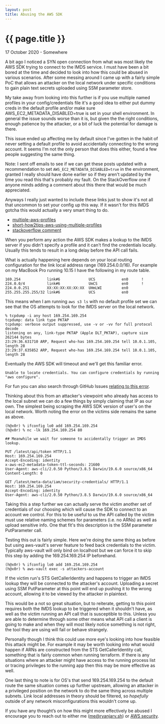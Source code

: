 ```yaml
---
layout: post
title: Abusing the AWS SDK
---
```


{{ page.title }}
================

<p class="meta">17 October 2020 - Somewhere</p>
A bit ago I noticed a SYN open connection from what was most likely the AWS SDK trying to connect to the IMDS service. I must have been a bit bored at the time and decided to look into how this could be abused in various scenarios. After some messing around I came up with a fairly simple PoC that allows an attacker on the local network under specific conditions to gain plain text secrets uploaded using SSM parameter store.

My take away from looking into this further is if you use multiple named profiles in your config/credentials file it's a good idea to either put dummy creds in the default profile and/or make sure AWS_EC2_METADATA_DISABLED=true is set in your shell environment. In general the issue sounds worse than it is, but given the the right conditions, enough patience by the attacker, or a bit of luck the potential for damage is there.

This issue ended up affecting me by default since I've gotten in the habit of never setting a default profile to avoid accidentally connecting to the wrong account. It seems I'm not the only person that does this either, found a few people suggesting the same thing.

Note: I sent off emails to see if we can get these posts updated with a recommendation to set `AWS_EC2_METADATA_DISABLED=true` in the environment, granted I really should have done earlier so if they aren't updated by the time you read this that's probably my fault. On the StackOverflow one if anyone minds adding a comment about this there that would be much appreciated.

Anyways I really just wanted to include these links just to show it's not all that uncommon to set your config up this way. If it wasn't for this IMDS gotcha this would actually a very smart thing to do.

* [multiple-aws-profiles](https://mads-hartmann.com/2017/04/27/multiple-aws-profiles.html#dont-have-a-default-profile)
* [short-how2tips-aws-using-multiple-profiles](https://knplabs.com/en/blog/short-how2tips-aws-using-multiple-profiles#aws-profiles)
* [stackoverflow comment](https://stackoverflow.com/a/37866692)

When you perform any action the AWS SDK makes a lookup to the IMDS server if you didn't specify a profile and it can't find the credentials locally. Usually this tends to result in a long delay before the API call fails.

What is actually happening here depends on your local routing configuration for the link local address range (169.254.0.0/16). For example on my MacBook Pro running 10.15 I have the following in my route table.


```
169.254            link#6             UCS            en0      !
224.0.0/4          link#6             UmCS           en0      !
224.0.0.251        XX:XX:XX:XX:XX:XX  UHmLWI         en0       
255.255.255.255/32 link#6             UCS            en0
```

This means when I am running `aws s3 ls` with no default profile set we can see that the OS attempts to look for the IMDS server on the local network.


```
% tcpdump -i any host 169.254.169.254
tcpdump: data link type PKTAP
tcpdump: verbose output suppressed, use -v or -vv for full protocol decode
listening on any, link-type PKTAP (Apple DLT_PKTAP), capture size 262144 bytes
23:29:36.631710 ARP, Request who-has 169.254.169.254 tell 10.0.1.105, length 28
23:29:37.635852 ARP, Request who-has 169.254.169.254 tell 10.0.1.105, length 28
```


Eventually the AWS SDK will timeout and we'll get this familiar error. 

```
Unable to locate credentials. You can configure credentials by running "aws configure".
```

For fun you can also search through GitHub Issues [relating to this error](https://github.com/search?q=%27Unable+to+locate+credentials.+You+can+configure+credentials+by+running+%22aws+configure%22.%27&type=issues).

Thinking about this from an attacker's viewpoint who already has access to the local subnet we can do a few things by simply claiming that IP as our own. The simplest being scraping the AWS SDK version of user's on the local network. Worth noting the error on the victims side remains the same as above.


```
(h@x0r) % ifconfig lo0 add 169.254.169.254
(h@x0r) % nc -lk 169.254.169.254 80

## Meanwhile we wait for someone to accidentally trigger an IMDS lookup.

PUT /latest/api/token HTTP/1.1
Host: 169.254.169.254
Accept-Encoding: identity
x-aws-ec2-metadata-token-ttl-seconds: 21600
User-Agent: aws-cli/2.0.50 Python/3.8.5 Darwin/19.6.0 source/x86_64
Content-Length: 0

GET /latest/meta-data/iam/security-credentials/ HTTP/1.1
Host: 169.254.169.254
Accept-Encoding: identity
User-Agent: aws-cli/2.0.50 Python/3.8.5 Darwin/19.6.0 source/x86_64
```

Taking this a step further we can actually serve the victim another set of credentials of our choosing which will cause the SDK to connect to an account we control. For this to be useful to us the API called by the victim must use relative naming schemes for parameters (i.e. no ARNs) as well as upload sensitive info. One that fit's this description is the SSM parameter PutParameter call.


Testing this out is fairly simple. Here we're doing the same thing as before but using aws-vault's server feature to feed back credentials to the victim. Typically aws-vault will only bind on localhost but we can force it to skip this step by adding the 169.254.169.254 IP beforehand.


```
(h@x0r) % ifconfig lo0 add 169.254.169.254
(h@x0r) % aws-vault exec -s attackers-account
```


If the victim run's STS GetCallerIdentity and happens to trigger an IMDS lookup they will be connected to the attacker's account. Uploading a secret using SSM PutParameter at this point will end up pushing it to the wrong account, allowing it to be viewed by the attacker in plaintext.

This would be a not so great situation, but to reiterate, getting to this point requires both the IMDS lookup to be triggered when it shouldn't have, as well as the victim running an API call that is susceptible to this. Unless you are able to determine through some other means what API call a client is going to make and when they will most likely notice something is not right, the tool they are using will fail or behave strangely.

Personally though I think this could use more eye's looking into how feasible this attack might be. For example it may be worth looking into what would happen if ARNs are constructed from the STS GetCallerIdentity call, something that is fairly common when running terraform. If there is any situations where an attacker might have access to the running process list or tracing privileges to the running app then this may be more effective as well.

One last thing to note is for OS's that send 169.254.169.254 to the default route the same situation comes up further upstream, allowing an attacker in a privileged position on the network to do the same thing across multiple subnets. Link local addresses in theory should be filtered, so *hopefully* outside of any network misconfigurations this wouldn't come up.

If you have any thought’s on how this might more effectively be abused I encourage you to reach out to either me (me@ryanjarv.sh) or [AWS security](https://aws.amazon.com/security/vulnerability-reporting/).

